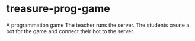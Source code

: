 # treasure-prog-game
A programmation game
The teacher runs the server.
The students create a bot for the game and connect their bot to the server.
